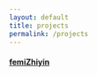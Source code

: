 ```yaml
---
layout: default
title: projects
permalink: /projects
---
```



#### [femiZhiyin](https://femizhiyin.solquemal.com/)
